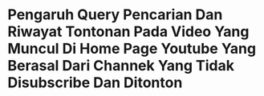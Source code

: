 # Pengaruh Query Pencarian Dan Riwayat Tontonan Pada Video Yang Muncul Di Home Page Youtube Yang Berasal Dari Channek Yang Tidak Disubscribe Dan Ditonton

